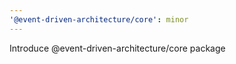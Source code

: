 ```yaml
---
'@event-driven-architecture/core': minor
---
```


Introduce @event-driven-architecture/core package
